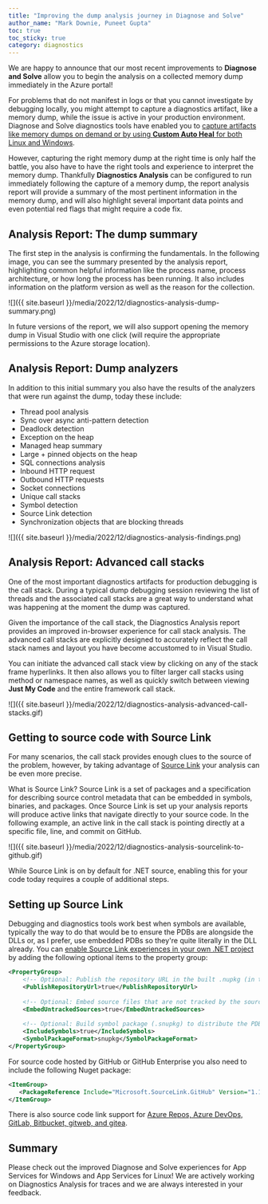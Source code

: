 ```yaml
---
title: "Improving the dump analysis journey in Diagnose and Solve"
author_name: "Mark Downie, Puneet Gupta"
toc: true
toc_sticky: true
category: diagnostics
---
```


We are happy to announce that our most recent improvements to **Diagnose and Solve** allow you to begin the analysis on a collected memory dump immediately in the Azure portal!

For problems that do not manifest in logs or that you cannot investigate by debugging locally, you might attempt to capture a diagnostics artifact, like a memory dump, while the issue is active in your production environment. Diagnose and Solve diagnostics tools have enabled you to [capture artifacts like memory dumps on demand or by using **Custom Auto Heal** for both Linux and Windows](https://azure.github.io/AppService/2021/11/01/Diagnostic-Tools-for-ASP-NET-Core-Linux-apps-are-now-publicly-available.html).

However, capturing the right memory dump at the right time is only half the battle, you also have to have the right tools and experience to interpret the memory dump. Thankfully **Diagnostics Analysis** can be configured to run immediately following the capture of a memory dump, the report analysis report will provide a summary of the most pertinent information in the memory dump, and will also highlight several important data points and even potential red flags that might require a code fix.

## Analysis Report: The dump summary

The first step in the analysis is confirming the fundamentals. In the following image, you can see the summary presented by the analysis report, highlighting common helpful information like the process name, process architecture, or how long the process has been running. It also includes information on the platform version as well as the reason for the collection.

![]({{ site.baseurl }}/media/2022/12/diagnostics-analysis-dump-summary.png)

In future versions of the report, we will also support opening the memory dump in Visual Studio with one click (will require the appropriate permissions to the Azure storage location).

## Analysis Report: Dump analyzers

In addition to this initial summary you also have the results of the analyzers that were run against the dump, today these include:

- Thread pool analysis
- Sync over async anti-pattern detection
- Deadlock detection
- Exception on the heap
- Managed heap summary
- Large + pinned objects on the heap
- SQL connections analysis
- Inbound HTTP request
- Outbound HTTP requests
- Socket connections
- Unique call stacks
- Symbol detection
- Source Link detection
- Synchronization objects that are blocking threads

![]({{ site.baseurl }}/media/2022/12/diagnostics-analysis-findings.png)

## Analysis Report: Advanced call stacks

One of the most important diagnostics artifacts for production debugging is the call stack. During a typical dump debugging session reviewing the list of threads and the associated call stacks are a great way to understand what was happening at the moment the dump was captured.

Given the importance of the call stack, the Diagnostics Analysis report provides an improved in-browser experience for call stack analysis. The advanced call stacks are explicitly designed to accurately reflect the call stack names and layout you have become accustomed to in Visual Studio.

You can initiate the advanced call stack view by clicking on any of the stack frame hyperlinks. It then also allows you to filter larger call stacks using method or namespace names, as well as quickly switch between viewing **Just My Code** and the entire framework call stack.

![]({{ site.baseurl }}/media/2022/12/diagnostics-analysis-advanced-call-stacks.gif)

## Getting to source code with Source Link

For many scenarios, the call stack provides enough clues to the source of the problem, however, by taking advantage of [Source Link](https://learn.microsoft.com/visualstudio/debugger/how-to-improve-diagnostics-debugging-with-sourcelink) your analysis can be even more precise.

What is Source Link? Source Link is a set of packages and a specification for describing source control metadata that can be embedded in symbols, binaries, and packages. Once Source Link is set up your analysis reports will produce active links that navigate directly to your source code. In the following example, an active link in the call stack is pointing directly at a specific file, line, and commit on GitHub.

![]({{ site.baseurl }}/media/2022/12/diagnostics-analysis-sourcelink-to-github.gif)

While Source Link is on by default for .NET source, enabling this for your code today requires a couple of additional steps.

## Setting up Source Link

Debugging and diagnostics tools work best when symbols are available, typically the way to do that would be to ensure the PDBs are alongside the DLLs or, as I prefer, use embedded PDBs so they're quite literally in the DLL already. You can [enable Source Link experiences in your own .NET project](https://learn.microsoft.com/visualstudio/debugger/how-to-improve-diagnostics-debugging-with-sourcelink) by adding the following optional items to the property group:

```xml
<PropertyGroup>
    <!-- Optional: Publish the repository URL in the built .nupkg (in the NuSpec <Repository> element) -->
    <PublishRepositoryUrl>true</PublishRepositoryUrl>
 
    <!-- Optional: Embed source files that are not tracked by the source control manager in the PDB -->
    <EmbedUntrackedSources>true</EmbedUntrackedSources>
  
    <!-- Optional: Build symbol package (.snupkg) to distribute the PDB containing Source Link -->
    <IncludeSymbols>true</IncludeSymbols>
    <SymbolPackageFormat>snupkg</SymbolPackageFormat>
</PropertyGroup>
```

For source code hosted by GitHub or GitHub Enterprise you also need to include the following Nuget package:

```xml
<ItemGroup>
   <PackageReference Include="Microsoft.SourceLink.GitHub" Version="1.1.1" PrivateAssets="All"/>
</ItemGroup>
```

There is also source code link support for [Azure Repos, Azure DevOps, GitLab, Bitbucket, gitweb, and gitea](https://learn.microsoft.com/visualstudio/debugger/how-to-improve-diagnostics-debugging-with-sourcelink#alternative-source-control-providers).

## Summary

Please check out the improved Diagnose and Solve experiences for App Services for Windows and App Services for Linux! We are actively working on Diagnostics Analysis for traces and we are always interested in your feedback.

